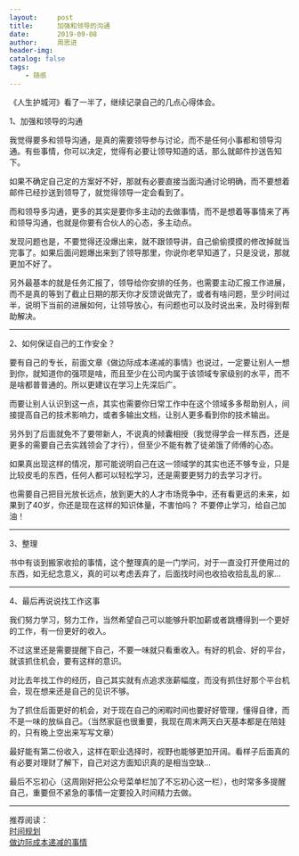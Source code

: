 ```yaml
---
layout:     post
title:      加强和领导的沟通
date:       2019-09-08
author:     周思进
header-img:	
catalog: false
tags:
    - 随感
---
```


《人生护城河》看了一半了，继续记录自己的几点心得体会。


1、加强和领导的沟通

我觉得要多和领导沟通，是真的需要领导参与讨论，而不是任何小事都和领导沟通。有些事情，你可以决定，觉得有必要让领导知道的话，那么就邮件抄送告知下。

如果不确定自己定的方案好不好，那就有必要直接当面沟通讨论明确，而不要想着邮件已经抄送到领导了，就觉得领导一定会看到了。

而和领导多沟通，更多的其实是要你多主动的去做事情，而不是想着等事情来了再和领导沟通，也就是你要有合伙人的心态，多主动点。

发现问题也是，不要觉得还没爆出来，就不跟领导讲，自己偷偷摸摸的修改掉就当完事了。如果后面问题爆出来到了领导那里，你说你老早知道了，只是没说，那就更加不好了。

另外最基本的就是任务汇报了，领导给你安排的任务，也需要主动汇报工作进展，而不是真的等到了截止日期的那天你才反馈说做完了，或者有啥问题，至少时间过半，说明下当前的进展如何，让领导放心，有问题也可以及时说出来，及时得到帮助解决。


---

2、如何保证自己的工作安全？

要有自己的专长，前面文章《做边际成本递减的事情》也说过，一定要让别人一想到你，就知道你的强项是啥，而且至少在公司内属于该领域专家级别的水平，而不是啥都普普通的。所以更建议在学习上先深后广。

而要让别人认识到这一点，其实也需要你日常工作中在这个领域多多帮助别人，间接提高自己的技术影响力，或者多输出文档，让别人更多看到你的技术输出。

另外到了后面就免不了要带新人，不说真的倾囊相授（我觉得学会一样东西，还是更多的需要自己去实践领会了才行），但至少不能有教了徒弟饿了师傅的心态。

如果真出现这样的情况，那可能说明自己在这一领域学的其实也还不够专业，只是比较皮毛的东西，任何人都可以轻松学习，还是需要更努力的去学习才行。

也需要自己把目光放长远点，放到更大的人才市场竞争中，还有看更远的未来，如果到了40岁，你还是现在这样的知识体量，不害怕吗？  不要停止学习，给自己加油！

---

3、整理

书中有谈到搬家收拾的事情，这个整理真的是一门学问，对于一直没打开使用过的东西，如无纪念意义，真的可以考虑丢弃了，后面找时间也收拾收拾乱乱的家...

---

4、最后再说说找工作这事

我们努力学习，努力工作，当然希望自己可以能够升职加薪或者跳槽得到一个更好的工作，有一份更好的收入。

不过这里还是需要提醒下自己，不要一味就只看重收入。有好的机会、好的平台，就该抓住机会，要有这样的意识。

对比去年找工作的经历，自己其实就有点追求涨薪幅度，而没有抓住好那个平台机会，现在想来还是自己的见识不够。

为了抓住后面更好的机会，对于现在自己的闲暇时间也要好好管理，懂得自律，而不是一味的放纵自己。（当然家庭也很重要，我现在周末两天白天基本都是在陪娃的，只有晚上空出来写写文章）

最好能有第二份收入，这样在职业选择时，视野也能够更加开阔。看样子后面真的有必要对理财了解下，自己对这方面知识真的是相当空缺...

最后不忘初心（这周刚好把公众号菜单栏加了不忘初心这一栏），也时常多多提醒自己，重要但不紧急的事情一定要投入时间精力去做。

---

推荐阅读：  
[时间规划](https://mp.weixin.qq.com/s?__biz=MzU5Nzk5Njg3OQ==&mid=2247483680&idx=1&sn=8db01e3c2d27279261612d11b74c2342&chksm=fe4ba500c93c2c163fb7f1b9ce93d49e707d7b3be407c5bc8bfa322882d693fc775ad9712886&token=47414310&lang=zh_CN#rd)  
[做边际成本递减的事情](https://mp.weixin.qq.com/s?__biz=MzU5Nzk5Njg3OQ==&mid=2247483824&idx=1&sn=ecf6fe4eeab01c96673386da3eb6c0d7&chksm=fe4ba590c93c2c86f63b5f8660724aed4a7ae1dcf8a20fb7620b1ae48bb10fe9638db6ac1025&token=47414310&lang=zh_CN#rd)





